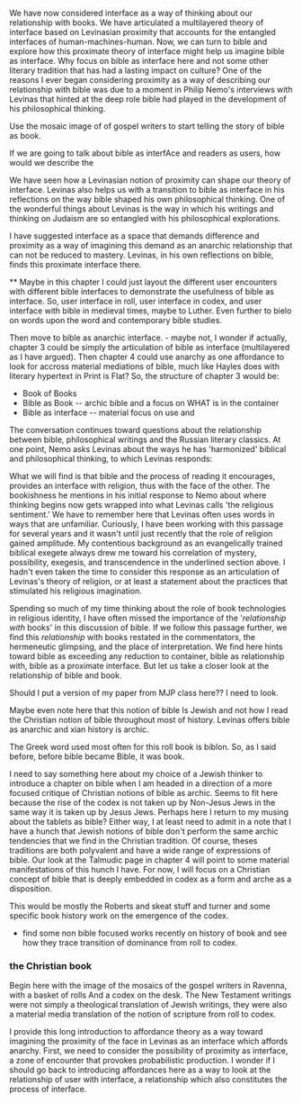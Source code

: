 We have now considered interface as a way of thinking about our relationship with books. We have articulated a multilayered theory of interface based on Levinasian proximity that accounts for the entangled interfaces of human-machines-human. Now, we can turn to bible and explore how this proximate theory of interface might help us imagine bible as interface. Why focus on bible as interface here and not some other literary tradition that has had a lasting impact on culture? One of the reasons I ever began considering proximity as a way of describing our relationship with bible was due to a moment in Philip Nemo's interviews with Levinas that hinted at the deep role bible had played in the development of his philosophical thinking. 



Use the mosaic image of of gospel writers to start telling the story of bible as book.

If we are going to talk about bible as interfAce and readers as users, how would we describe the 

We have seen how a Levinasian notion of proximity can shape our theory of interface. Levinas also helps us with a transition to bible as interface in his reflections on the way bible shaped his own philosophical thinking. One of the wonderful things about Levinas is the way in which his writings and thinking on Judaism are so entangled with his philosophical explorations. 

I have suggested interface as a space that demands difference and proximity as a way of imagining this demand as an anarchic relationship that can not be reduced to mastery. Levinas, in his own reflections on bible, finds this proximate interface there. 

** Maybe in this chapter I could just layout the different user encounters with different bible interfaces to demonstrate the usefulness of bible as interface. So, user interface in roll, user interface in codex, and user interface with bible in medieval times, maybe to Luther. Even further to bielo on words upon the word and contemporary bible studies.

Then move to bible as anarchic interface. - maybe not, I wonder if actually, chapter 3 could be simply the articulation of bible as interface (multilayered as I have argued). Then chapter 4 could use anarchy as one affordance to look for accross material mediations of bible, much like Hayles does with literary hypertext in Print is Flat? So, the structure of chapter 3 would be:

- Book of Books
- Bible as Book
-- archic bible and a focus on WHAT is in the container
- Bible as interface
-- material focus on use and 

The conversation continues toward questions about the relationship between bible, philosophical writings and the Russian literary classics. At one point, Nemo asks Levinas about the ways he has 'harmonized' biblical and philosophical thinking, to which Levinas responds:

What we will find is that bible and the process of reading it encourages, provides an interface with religion, thus with the face of the other. The bookishness he mentions in his initial response to Nemo about where thinking begins now gets wrapped into what Levinas calls 'the religious sentiment.' We have to remember here that Levinas often uses words in ways that are unfamiliar. Curiously, I have been working with this passage for several years and it wasn't until just recently that the role of religion gained amplitude. My contentious background as an evangelically trained biblical exegete always drew me toward his correlation of mystery, possibility, exegesis, and transcendence in the underlined section above. I hadn't even taken the time to consider this response as an articulation of Levinas's theory of religion, or at least a statement about the practices that stimulated his religious imagination.

Spending so much of my time thinking about the role of book technologies in religious identity, I have often missed the importance of the '*relationship with* books' in this discussion of bible. If we follow this passage further, we find this *relationship* with books restated in the commentators, the hermeneutic glimpsing, and the place of interpretation. We find here hints toward bible as exceeding any reduction to container, bible as relationship with, bible as a proximate interface. But let us take a closer look at the relationship of bible and book. 

Should I put a version of my paper from MJP class here?? I need to look.

Maybe even note here that this notion of bible
Is Jewish and not how I read the Christian notion of bible throughout most of history. Levinas offers bible as anarchic and xian history is archic.


The Greek word used most often for this roll book is biblon. So, as I said before, before bible became Bible, it was book.

I need to say something here about my choice of a Jewish thinker to introduce a chapter on bible when I am headed in a direction of a more focused critique of Christian notions of bible as archic. Seems to fit here because the rise of the codex is not taken up by Non-Jesus Jews in the same way it is taken up by Jesus Jews. Perhaps here I return to my musing about the tablets as bible? Either way, I at least need to admit in a note that I have a hunch that Jewish notions of bible don't perform the same archic tendencies that we find in the Christian tradition. Of course, theses traditions are both polyvalent and have a wide range of expressions of bible. Our look at the Talmudic page in chapter 4 will point to some material manifestations of this hunch I have. For now, I will focus on a Christian concept of bible that is deeply embedded in codex as a form and arche as a disposition. 

This would be mostly the Roberts and skeat stuff and turner and some specific book history work on the emergence of the codex.
- find some non bible focused works recently on history of book and see how they trace transition of dominance from roll to codex. 

### the Christian book ###
Begin here with the image of the mosaics of the gospel writers in Ravenna, with a basket of rolls And a codex on the desk. The New Testament writings were not simply a theological translation of Jewish writings, they were also a material media translation of the notion of scripture from roll to codex. 

I provide this long introduction to affordance theory as a way toward imagining the proximity of the face in Levinas as an interface which affords anarchy. First, we need to consider the possibility of proximity as interface, a zone of encounter that provokes probabilistic production. 
I wonder if I should go back to introducing affordances here as a way to look at the relationship of user with interface, a relationship which also constitutes the process of interface. 
